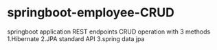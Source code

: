 # springboot-employee-CRUD
springboot application REST endpoints
CRUD operation  with 3 methods
1.Hibernate
2.JPA standard API
3.spring data jpa

